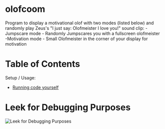 # olofcoom
Program to display a motivational olof with two modes (listed below) and randomly play Zeus's "I just say: Olofmeister I love you!" sound clip:
  -Jumpscare mode - Randomly Jumpscares you with a fullscreen olofmeister
  -Motivation mode - Small Olofmeister in the corner of your display for motivation

# Table of Contents
Setup / Usage:
* [Running code yourself](INSTALLATION.md)

# Leek for Debugging Purposes
![Leek for Debugging Purposes](https://modernfarmer.com/wp-content/uploads/2014/03/croppedleekcropped2.jpg)
